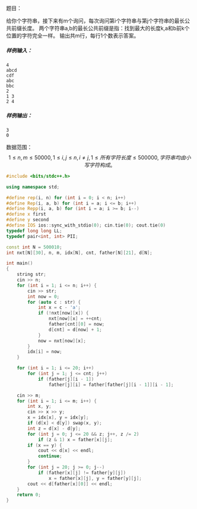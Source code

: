 题目：

给你个字符串，接下来有m个询问，每次询问第i个字符串与第j个字符串的最长公共前缀长度。
两个字符串a,b的最长公共前缀是指：找到最大的长度k,a和b前k个位置的字符完全一样。
输出共m行，每行1个数表示答案。



##### 样例输入：

```
4
abcd
cdf
abc
bbc
2
1 3
2 4
```

##### 样例输出：

```
3
0
```



数据范围：$$1 \le n, m \le 50000, 1 \le i, j \le n, i \ne j, 1 \le 所有字符长度 \le 500000, 字符串均由小写字符构成。$$



```c++
#include <bits/stdc++.h>

using namespace std;

#define rep(i, n) for (int i = 0; i < n; i++) 
#define Rep(i, a, b) for (int i = a; i <= b; i++)
#define Repp(i, a, b) for (int i = a; i >= b; i--)
#define x first
#define y second
#define IOS ios::sync_with_stdio(0); cin.tie(0); cout.tie(0)
typedef long long LL;
typedef pair<int, int> PII;

const int N = 500010;
int nxt[N][30], n, m, idx[N], cnt, father[N][21], d[N];

int main()
{
    string str;
    cin >> n;
    for (int i = 1; i <= n; i++) {
    	cin >> str;
    	int now = 0;
    	for (auto c : str) {
    		int x = c - 'a';
    		if (!nxt[now][x]) {
    			nxt[now][x] = ++cnt;
    			father[cnt][0] = now;
    			d[cnt] = d[now] + 1;
    		}
    		now = nxt[now][x];
    	}
    	idx[i] = now;
    }

    for (int i = 1; i <= 20; i++) 
    	for (int j = 1; j <= cnt; j++) 
    		if (father[j][i - 1])
    			father[j][i] = father[father[j][i - 1]][i - 1];

    cin >> m;
    for (int i = 1; i <= m; i++) {
    	int x, y;
    	cin >> x >> y;
    	x = idx[x], y = idx[y];
    	if (d[x] < d[y]) swap(x, y);
    	int z = d[x] - d[y];
    	for (int j = 0; j <= 20 && z; j++, z /= 2) 
    		if (z & 1) x = father[x][j];
    	if (x == y) {
    		cout << d[x] << endl;
    		continue;
    	} 
    	for (int j = 20; j >= 0; j--) 
    		if (father[x][j] != father[y][j])
    			x = father[x][j], y = father[y][j];
    	cout << d[father[x][0]] << endl;
    }
    return 0;
}
```


